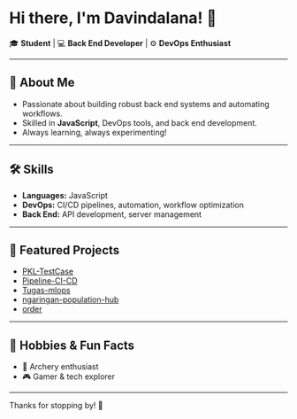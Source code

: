 # Hi there, I'm Davindalana! 👋

🎓 **Student** | 💻 **Back End Developer** | ⚙️ **DevOps Enthusiast**

---

## 🚀 About Me

- Passionate about building robust back end systems and automating workflows.
- Skilled in **JavaScript**, DevOps tools, and back end development.
- Always learning, always experimenting!

---

## 🛠️ Skills

- **Languages:** JavaScript
- **DevOps:** CI/CD pipelines, automation, workflow optimization
- **Back End:** API development, server management

---

## 🌟 Featured Projects

- [PKL-TestCase](https://github.com/davindalana/PKL-TestCase)
- [Pipeline-CI-CD](https://github.com/davindalana/Pipeline-CI-CD)
- [Tugas-mlops](https://github.com/FaizKhalifah/Tugas-mlops)
- [ngaringan-population-hub](https://github.com/ghazafm/ngaringan-population-hub)
- [order](https://github.com/wocmalang/order)

---

## 🎯 Hobbies & Fun Facts

- 🏹 Archery enthusiast
- 🎮 Gamer & tech explorer

---

<!-- Add your social links below if you want! -->
<!--
[LinkedIn](#) | [Twitter](#) | [Website](#)
-->

Thanks for stopping by! 🚀
